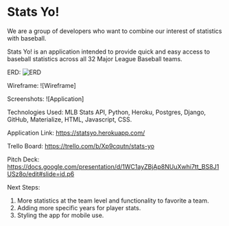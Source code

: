 <h1>
Stats Yo!
</h1>

We are a group of developers who want to combine our interest of statistics with baseball.

Stats Yo! is an application intended to provide quick and easy access to baseball statistics across all 32 Major League Baseball teams.

ERD:
![ERD](./static/images/ERD.png)

Wireframe:
![Wireframe]

Screenshots:
![Application]


Technologies Used: MLB Stats API, Python, Heroku, Postgres, Django, GitHub, Materialize, HTML, Javascript, CSS.

Application Link:
https://statsyo.herokuapp.com/

Trello Board:
https://trello.com/b/Xp9cqutn/stats-yo

Pitch Deck:
https://docs.google.com/presentation/d/1WC1ayZBjAp8NUuXwhi7tt_BS8J1USz8o/edit#slide=id.p6

Next Steps: 
1) More statistics at the team level and functionality to favorite a team.
2) Adding more specific years for player stats.
3) Styling the app for mobile use.